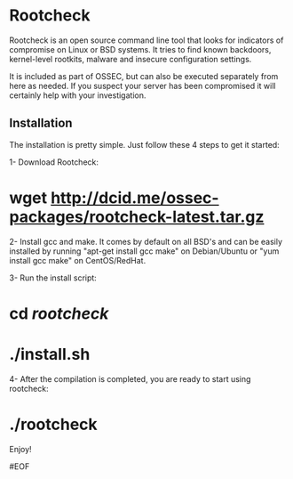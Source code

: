 # Rootcheck

Rootcheck is an open source command line tool that looks for indicators of compromise
on Linux or BSD systems. It tries to find known backdoors, kernel-level rootkits, malware
and insecure configuration settings.

It is included as part of OSSEC, but can also be executed separately from here as needed. 
If you suspect your server has been compromised it will certainly help with your investigation.


## Installation 
The installation is pretty simple. Just follow these 4 steps to get it started:


1- Download Rootcheck:
   # wget http://dcid.me/ossec-packages/rootcheck-latest.tar.gz

2- Install gcc and make. It comes by default on all BSD's and can be
   easily installed by running "apt-get install gcc make" on Debian/Ubuntu
   or "yum install gcc make" on CentOS/RedHat.

3- Run the install script:
   # cd *rootcheck*
   # ./install.sh

4- After the compilation is completed, you are ready to start using rootcheck:

   # ./rootcheck


Enjoy!



#EOF

